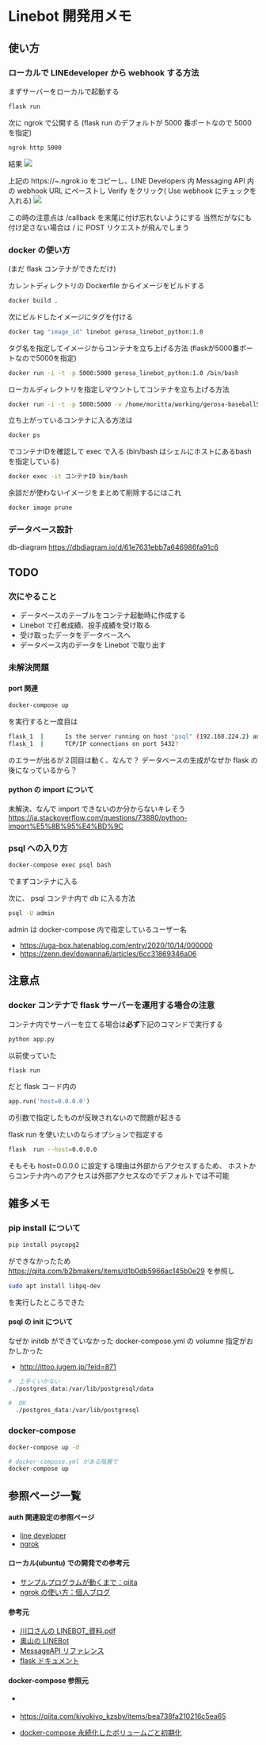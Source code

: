 # Linebot 開発用メモ
## 使い方
### ローカルで LINEdeveloper から webhook する方法
まずサーバーをローカルで起動する
```bash
flask run
```
次に ngrok で公開する
(flask run のデフォルトが 5000 番ポートなので 5000 を指定)
```bash
ngrok http 5000
```
結果
![](./img_forMemo/ngrok_url.png)

上記の https://~.ngrok.io をコピーし、LINE Developers 内 Messaging API 内の webhook URL にペーストし Verify をクリック( Use webhook にチェックを入れる)
![](./img_forMemo/webhook_settings.png)

この時の注意点は /callback を末尾に付け忘れないようにする
当然だがなにも付け足さない場合は / に POST リクエストが飛んでしまう

### docker の使い方
(まだ flask コンテナができただけ)

カレントディレクトリの Dockerfile からイメージをビルドする
```bash
docker build .
```

次にビルドしたイメージにタグを付ける
```bash
docker tag "image_id" linebot gerosa_linebot_python:1.0
```

タグ名を指定してイメージからコンテナを立ち上げる方法
(flaskが5000番ポートなので5000を指定)
```bash
docker run -i -t -p 5000:5000 gerosa_linebot_python:1.0 /bin/bash
```

ローカルディレクトリを指定しマウントしてコンテナを立ち上げる方法
```bash
docker run -i -t -p 5000:5000 -v /home/moritta/working/gerosa-baseballStatistics-LINEbot:/linebot gerosa_linebot_python:1.0 /bin/bash
```

立ち上がっているコンテナに入る方法は
```bash
docker ps
```
でコンテナIDを確認して exec で入る
(bin/bash はシェルにホストにあるbashを指定している)
```bash
docker exec -it コンテナID bin/bash
```

余談だが使わないイメージをまとめて削除するにはこれ
```bash
docker image prune
```
### データベース設計
db-diagram
https://dbdiagram.io/d/61e7631ebb7a646986fa91c6


## TODO

### 次にやること
- データベースのテーブルをコンテナ起動時に作成する
- Linebot で打者成績、投手成績を受け取る
- 受け取ったデータをデータベースへ
- データベース内のデータを Linebot で取り出す

### 未解決問題

#### port 関連
``` bash
docker-compose up
```
を実行すると一度目は
``` bash
flask_1  |      Is the server running on host "psql" (192.168.224.2) and accepting
flask_1  |      TCP/IP connections on port 5432?
```
のエラーが出るが２回目は動く、なんで？
データベースの生成がなぜか flask の後になっているから？

#### python の import について
未解決、なんで import できないのか分からないキレそう
https://ja.stackoverflow.com/questions/73880/python-import%E5%8B%95%E4%BD%9C


### psql への入り方
``` bash
docker-compose exec psql bash
```
でまずコンテナに入る

次に、 psql コンテナ内で db に入る方法
```bash
psql -U admin
```
admin は docker-compose 内で指定しているユーザー名

- https://uga-box.hatenablog.com/entry/2020/10/14/000000
- https://zenn.dev/dowanna6/articles/6cc31869346a06

## 注意点

### docker コンテナで flask サーバーを運用する場合の注意
コンテナ内でサーバーを立てる場合は**必ず**下記のコマンドで実行する
```bash
python app.py
```
以前使っていた
```bash
flask run
```
だと flask コード内の
```python
app.run('host=0.0.0.0')
```
の引数で指定したものが反映されないので問題が起きる

flask run を使いたいのならオプションで指定する
```bash
flask  run --host=0.0.0.0
```

そもそも host=0.0.0.0 に設定する理由は外部からアクセスするため、
ホストからコンテナ内へのアクセスは外部アクセスなのでデフォルトでは不可能

## 雑多メモ
### pip install について
```bash
pip install psycopg2    
```
ができなかったため https://qiita.com/b2bmakers/items/d1b0db5966ac145b0e29 
を参照し
```bash
sudo apt install libpq-dev
```
を実行したところできた

#### psql の init について
なぜか initdb ができていなかった
docker-compose.yml の volumne 指定がおかしかった
- http://ittoo.jugem.jp/?eid=871
``` bash
#  上手くいかない
 ./postgres_data:/var/lib/postgresql/data 

#  OK
  ./postgres_data:/var/lib/postgresql
```

### docker-compose

``` bash
docker-compose up -d

# docker-compose.yml がある階層で
docker-compose up
```


## 参照ページ一覧
#### auth 関連設定の参照ページ
- [line developer](https://developers.line.biz/console/provider/1656608676)
- [ngrok](https://dashboard.ngrok.com/get-started/setup)

#### ローカル(ubuntu) での開発での参考元
- [サンプルプログラムが動くまで：qiita](https://qiita.com/suigin/items/0deb9451f45e351acf92)
- [ngrok の使い方：個人ブログ](https://parashuto.com/rriver/tools/secure-tunneling-service-ngrok)

#### 参考元
- [川口さんの LINEBOT_資料.pdf](/home/moritta/Downloads/LINEBOT_資料.pdf)
- [奥山の LINEBot](https://github.com/Masaki-Okuyama/Random-number-LINEbot)
- [MessageAPI リファレンス](https://developers.line.biz/ja/reference/messaging-api/)
- [flask ドキュメント](https://msiz07-flask-docs-ja.readthedocs.io/ja/latest/index.html)
<!-- - []() -->

#### docker-compose 参照元
- [](https://qiita.com/kiyokiyo_kzsby/items/bea738fa210216c5ea65)

- https://qiita.com/kiyokiyo_kzsby/items/bea738fa210216c5ea65

- [docker-compose 永続化したボリュームごと初期化](https://qiita.com/k-tabuchi/items/178fdacfbaba091fd25b)